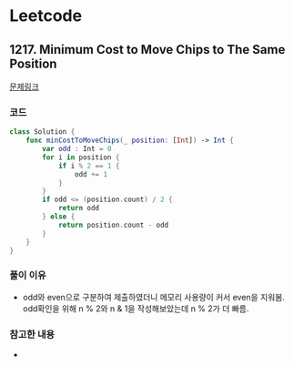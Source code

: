 # Leetcode

## 1217. Minimum Cost to Move Chips to The Same Position


[문제링크](https://leetcode.com/problems/minimum-cost-to-move-chips-to-the-same-position/)



### 코드

```swift
class Solution {
    func minCostToMoveChips(_ position: [Int]) -> Int {
        var odd : Int = 0
        for i in position {
            if i % 2 == 1 {
                odd += 1
            }
        }
        if odd <= (position.count) / 2 {
            return odd
        } else {
            return position.count - odd
        }
    }
}
```

### 풀이 이유
- odd와 even으로 구분하여 제출하였더니 메모리 사용량이 커서 even을 지워봄.
  odd확인을 위해 n % 2와 n & 1을 작성해보았는데 n % 2가 더 빠름.

### 참고한 내용
- 